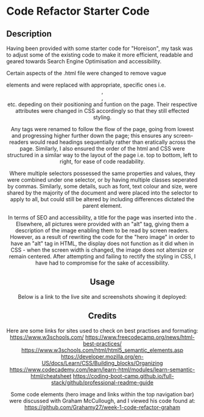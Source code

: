 # Code Refactor Starter Code

## Description

Having been provided with some starter code for "Horeison", my task was to adjust some of the existing code to make it more efficient, readable and geared towards Search Engine Optimisation and accessibility.

Certain aspects of the .html file were changed to remove vague <div> elements and were replaced with appropriate, specific ones i.e. <header>, <footer>, <section> etc. depeding on their positioning and funtion on the page. Their respective attributes were changed in CSS accordingly so that they still effected styling.

Any <h> tags were renamed to follow the flow of the page, going from lowest and progressing higher further down the page; this ensures any screen-readers would read headings sequentially rather than eratically across the page. Similarly, I also ensured the order of the html and CSS were structured in a similar way to the layout of the page i.e. top to bottom, left to right, for ease of code readability.

Where multiple selectors possessed the same properties and values, they were combined under one selector, or by having multiple classes seperated by commas. Similarly, some details, such as font, text colour and size, were shared by the majority of the document and were placed into the <body> selector to apply to all, but could still be altered by including differences dictated the parent element.

In terms of SEO and accessibility, a title for the page was inserted into the <head>. Elsewhere, all pictures were provided with an "alt" tag, giving them a description of the image enabling them to be read by screen readers. However, as a result of rewriting the code for the "hero image" in order to have an "alt" tag in HTML, the display does not function as it did when in CSS - when the screen width is changed, the image does not altersize or remain centered. After attempting and failing to rectify the styling in CSS, I have had to compromise for the sake of accessibility.

## Usage

Below is a link to the live site and screenshots showing it deployed:



## Credits

Here are some links for sites used to check on best practises and formating:
https://www.w3schools.com/
https://www.freecodecamp.org/news/html-best-practices/
https://www.w3schools.com/html/html5_semantic_elements.asp
https://developer.mozilla.org/en-US/docs/Learn/CSS/Building_blocks/Organizing
https://www.codecademy.com/learn/learn-html/modules/learn-semantic-html/cheatsheet
https://coding-boot-camp.github.io/full-stack/github/professional-readme-guide

Some code elements (hero image and links within the top navigation bar) were discussed with Graham McCullough, and I viewed his code found at:
https://github.com/Grahamy27/week-1-code-refactor-graham

